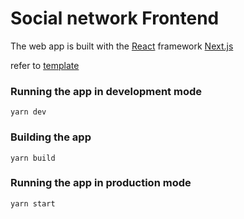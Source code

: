 # Social network Frontend

The web app is built with the [React](https://reactjs.org) framework [Next.js](https://nextjs.org)

refer to [template](https://github.com/DimiMikadze/orca)

### Running the app in development mode

```
yarn dev
```

### Building the app

```
yarn build
```

### Running the app in production mode

```
yarn start
```
